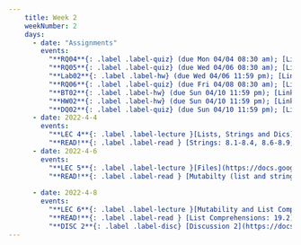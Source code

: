 ```yaml
---
    title: Week 2
    weekNumber: 2
    days:
      - date: "Assignments"
        events:
          "**RQ04**{: .label .label-quiz} (due Mon 04/04 08:30 am); [Link to Canvas](https://canvas.ucsd.edu/courses/36691/quizzes) ":
          "**RQ05**{: .label .label-quiz} (due Wed 04/06 08:30 am); [Link to Canvas](https://canvas.ucsd.edu/courses/36691/quizzes) ":
          "**Lab02**{: .label .label-hw} (due Wed 04/06 11:59 pm); [Link to write-up](https://docs.google.com/document/d/1pXeZ_LLuU0AMYPpN7UROVsSK14YNGIec6v5u2QZyWLQ/edit?usp=sharing) ":
          "**RQ06**{: .label .label-quiz} (due Fri 04/08 08:30 am); [Link to Canvas](https://canvas.ucsd.edu/courses/36691/quizzes) ":
          "**BT02**{: .label .label-hw} (due Sun 04/10 11:59 pm); [Link to write-up](https://docs.google.com/document/d/1rqj8BizcI_dnqJSZv6EUMz0osE2viKwbuqeo2ReIN-Q/edit?usp=sharing)":
          "**HW02**{: .label .label-hw} (due Sun 04/10 11:59 pm); [Link to write-up](https://docs.google.com/document/d/1lJKFa_qdF9S-jT6n2KR-b3QYM3rGPcEJFajMMl_p034/edit?usp=sharing) ":
          "**DQ02**{: .label .label-quiz} (due Sun 04/10 11:59 pm); [Link to Canvas](https://canvas.ucsd.edu/courses/36691/quizzes) ":
      - date: 2022-4-4
        events:
          "**LEC 4**{: .label .label-lecture }[Lists, Strings and Dics](https://docs.google.com/presentation/d/1eGzt-sag0rbsj5m5fMb8fo2A2W3bfk8GVF2o_IZh6fE/edit?usp=sharing)":
          "**READ!**{: .label .label-read } [Strings: 8.1-8.4, 8.6-8.9; Lists: 10.1, 10.3-10.6; Dictionaries: 11.1 - 11.3](https://greenteapress.com/thinkpython2/thinkpython2.pdf)":
      - date: 2022-4-6
        events:
          "**LEC 5**{: .label .label-lecture }[Files](https://docs.google.com/presentation/d/1LNqLlNHZBLdUTz7l9Lpl2_00u0ULYbwB62GaKQdGllA/edit#slide=id.gee89a73b6f_0_554)":
          "**READ!**{: .label .label-read } [Mutabilty (list and strings): 8.5, 10.2; Tuples: 12.1 - 12.3](https://greenteapress.com/thinkpython2/thinkpython2.pdf)":
          
      - date: 2022-4-8
        events:
          "**LEC 6**{: .label .label-lecture }[Mutability and List Comprehension](https://docs.google.com/presentation/d/1kDTIfLqnB7CsuNtkKGhi_SgIk76KirN7MfzKTRLETWI/edit?usp=sharing)":
          "**READ!**{: .label .label-read } [List Comprehensions: 19.2](https://greenteapress.com/thinkpython2/thinkpython2.pdf)":
          "**DISC 2**{: .label .label-disc} [Discussion 2](https://docs.google.com/presentation/d/1140EYz9Dzxv08Lq5iQrxj1N2KGtmO0WI5RrTS1r7aAM/edit?usp=sharing)":
---
```

